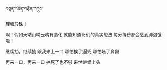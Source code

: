 བསྟན་འཛིན་བརྩོན་འགྲུས་

理塘珍珠！

啊！假如天呐山呐云呐有造化
就能知道哥们的真实想法
每分每秒都会感到肺泡饿啦！

继续抽，继续抽
跟我来上一口
哪怕挨了逼兜
哪怕堵了鼻窦

再来一口，再来一口
抽死了也不够
来世继续上头
